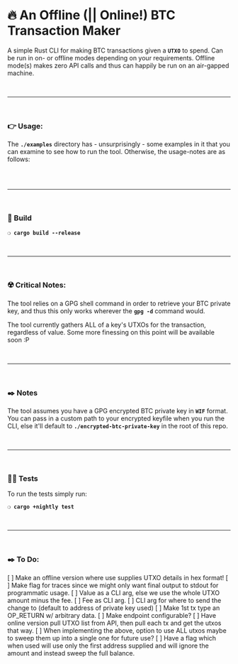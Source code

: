 # :fire: An Offline (|| Online!) BTC Transaction Maker

A simple Rust CLI for making BTC transactions given a __`UTXO`__ to spend. Can be run in on- or offline modes depending on your requirements. Offline mode(s) makes zero API calls and thus can happily be run on an air-gapped machine.

&nbsp;

***

&nbsp;

### :point_right: Usage:

The __`./examples`__ directory has - unsurprisingly - some examples in it that you can examine to see how to run the tool. Otherwise, the usage-notes are as follows:

```

```

&nbsp;

***

&nbsp;

### :wrench: Build

__`❍ cargo build --release`__

&nbsp;

***

&nbsp;

### :radioactive: Critical Notes:

The tool relies on a GPG shell command in order to retrieve your BTC private key, and thus this only works wherever the __`gpg -d`__ command would.

The tool currently gathers ALL of a key's UTXOs for the transaction, regardless of value. Some more finessing on this point will be available soon :P

&nbsp;

***

&nbsp;

### :black_nib: Notes

The tool assumes you have a GPG encrypted BTC private key in __`WIF`__ format. You can pass in a custom path to your encrypted keyfile when you run the CLI, else it'll default to __`./encrypted-btc-private-key`__ in the root of this repo.

&nbsp;

***

&nbsp;

### :guardsman: Tests

To run the tests simply run:

__`❍ cargo +nightly test`__

&nbsp;

***

&nbsp;

### :black_nib: To Do:
 [ ] Make an offline version where use supplies UTXO details in hex format!
 [ ] Make flag for traces since we might only want final output to stdout for programmatic usage.
 [ ] Value as a CLI arg, else we use the whole UTXO amount minus the fee.
 [ ] Fee as CLI arg.
 [ ] CLI arg for where to send the change to (default to address of private key used)
 [ ] Make 1st tx type an OP_RETURN w/ arbitrary data.
 [ ] Make endpoint configurable?
 [ ] Have online version pull UTXO list from API, then pull each tx and get the utxos that way.
 [ ] When implementing the above, option to use ALL utxos maybe to sweep them up into a single one for future use?
 [ ] Have a flag which when used will use only the first address supplied and will ignore the amount and instead sweep the full balance.
